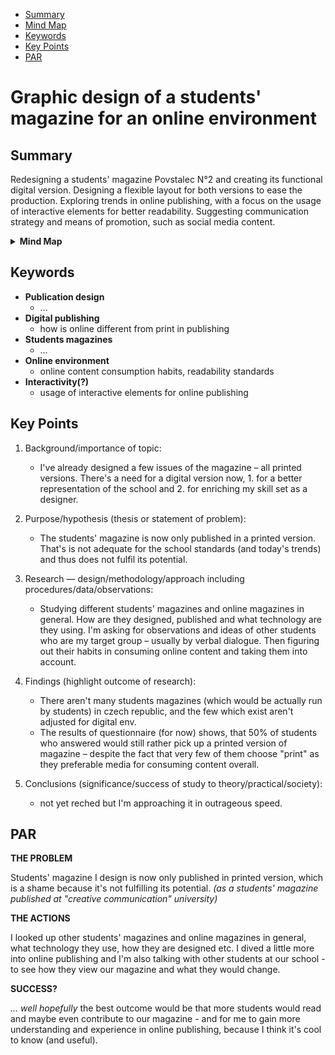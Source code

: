 <!-- Table of Contents, in-page navigation -->

- [Summary](#summary)
- [Mind Map](#mind-map)
- [Keywords](#keywords)
- [Key Points](#key-points)
- [PAR](#par)

# Graphic design of a students' magazine for an online environment


## Summary

Redesigning a students' magazine Povstalec N°2 and creating its functional digital version. Designing a flexible layout for both versions to ease the production. Exploring trends in online publishing, with a focus on the usage of interactive elements for better readability. Suggesting communication strategy and means of promotion, such as social media content.

<!-- Disclosure widget, HTML in Markdown -->

<details>
  <summary><b>Mind Map</b></summary>
  <img alt="Gray box placeholder image, for position only." src="./img/thesis-mind-map.png">
</details>

## Keywords

- **Publication design**
  - …
- **Digital publishing**
  - how is online different from print in publishing
- **Students magazines**
  - …
- **Online environment**
  - online content consumption habits, readability standards 
- **Interactivity(?)**
  - usage of interactive elements for online publishing 

## Key Points


1. Background/importance of topic:
    - I've already designed a few issues of the magazine – all printed versions. There's a need for a digital version now, 1. for a better representation of the school and 2. for enriching my skill set as a designer.
    
2. Purpose/hypothesis (thesis or statement of problem): 
    - The students' magazine is now only published in a printed version. That's is not adequate for the school standards (and today's trends) and thus does not fulfil its potential.
3. Research — design/methodology/approach including procedures/data/observations:
    - Studying different students' magazines and online magazines in general. How are they designed, published and what technology are they using. I'm asking for observations and ideas of other students who are my target group – usually by verbal dialogue. Then figuring out their habits in consuming online content and taking them into account.
5. Findings (highlight outcome of research): 
    - There aren't many students magazines (which would be actually run by students) in czech republic, and the few which exist aren't adjusted for digital env.
    - The results of questionnaire (for now) shows, that 50% of students who answered would still rather pick up a printed version of magazine – despite the fact that very few of them choose "print" as they preferable media for consuming content overall.
8. Conclusions (significance/success of study to theory/practical/society):
    - not yet reched but I'm approaching it in outrageous speed.

## PAR

**THE PROBLEM**

Students' magazine I design is now only published in printed version, which is a shame because it's not fulfilling its potential. *(as a students' magazine published at "creative communication" university)*

**THE ACTIONS**

I looked up other students' magazines and online magazines in general, what technology they use, how they are designed etc. I dived a little more into online publishing and I'm also talking with other students at our school - to see how they view our magazine and what they would change.

**SUCCESS?**

*... well hopefully*
the best outcome would be that more students would read and maybe even contribute to our magazine - and for me to gain more understanding and experience in online publishing, because I think it's cool to know (and useful).
